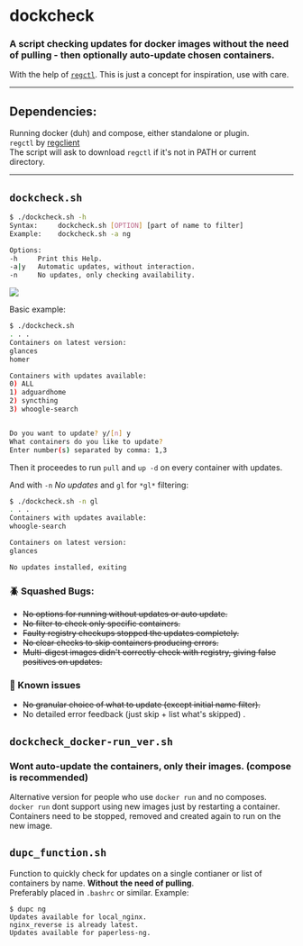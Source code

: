 # dockcheck
### A script checking updates for docker images **without the need of pulling** - then optionally auto-update chosen containers. 

With the help of [`regctl`](https://github.com/regclient/regclient). This is just a concept for inspiration, use with care.
___

## Dependencies:
Running docker (duh) and compose, either standalone or plugin.   
`regctl` by [regclient](https://github.com/regclient/regclient)  
The script will ask to download `regctl` if it's not in PATH or current directory.
___
## `dockcheck.sh`
```bash
$ ./dockcheck.sh -h
Syntax:     dockcheck.sh [OPTION] [part of name to filter]
Example:    dockcheck.sh -a ng

Options:
-h     Print this Help.
-a|y   Automatic updates, without interaction.
-n     No updates, only checking availability.
```



![](https://github.com/mag37/dockcheck/blob/main/example.gif)

Basic example:
```bash
$ ./dockcheck.sh
. . .
Containers on latest version:
glances
homer

Containers with updates available:
0) ALL
1) adguardhome
2) syncthing
3) whoogle-search


Do you want to update? y/[n] y
What containers do you like to update? 
Enter number(s) separated by comma: 1,3

```
Then it proceedes to run `pull` and `up -d` on every container with updates.   



And with `-n` *No updates* and `gl` for `*gl*` filtering:
```bash
$ ./dockcheck.sh -n gl
. . .
Containers with updates available:
whoogle-search

Containers on latest version:
glances

No updates installed, exiting
```

### :beetle: Squashed Bugs:
- ~~No options for running without updates or auto update.~~
- ~~No filter to check only specific containers.~~
- ~~Faulty registry checkups stopped the updates completely.~~
- ~~No clear checks to skip containers producing errors.~~
- ~~Multi-digest images didn't correctly check with registry, giving false positives on updates.~~

### :hammer: Known issues
- ~~No granular choice of what to update (except initial name filter).~~
- No detailed error feedback (just skip + list what's skipped) .

## `dockcheck_docker-run_ver.sh`
### Wont auto-update the containers, only their images. (compose is recommended)
Alternative version for people who use `docker run` and no composes.   
`docker run` dont support using new images just by restarting a container.  
Containers need to be stopped, removed and created again to run on the new image.


## `dupc_function.sh`
Function to quickly check for updates on a single contianer or list of containers by name. **Without the need of pulling**.  
Preferably placed in `.bashrc` or similar.
Example:
```
$ dupc ng
Updates available for local_nginx.
nginx_reverse is already latest.
Updates available for paperless-ng.
```
